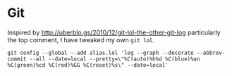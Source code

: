 # Git

Inspired by http://uberblo.gs/2010/12/git-lol-the-other-git-log particularly the top comment, I have tweaked my own `git lol`. 

```
git config --global --add alias.lol 'log --graph --decorate --abbrev-commit --all --date=local --pretty=\"%C(auto)%h%d %C(blue)%an %C(green)%cd %C(red)%GG %C(reset)%s\" --date=local'
```
